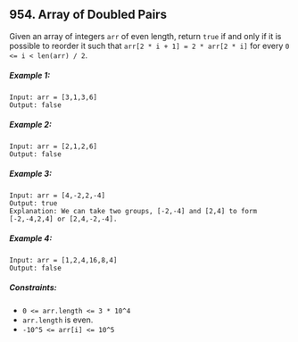 ## 954. Array of Doubled Pairs

Given an array of integers ```arr``` of even length, return ```true``` if and only if it is possible to reorder it such that ```arr[2 * i + 1] = 2 * arr[2 * i]``` for every ```0 <= i < len(arr) / 2```.

##### Example 1:
```
Input: arr = [3,1,3,6]
Output: false
```
##### Example 2:
```
Input: arr = [2,1,2,6]
Output: false
```
##### Example 3:
```
Input: arr = [4,-2,2,-4]
Output: true
Explanation: We can take two groups, [-2,-4] and [2,4] to form [-2,-4,2,4] or [2,4,-2,-4].
```
##### Example 4:
```
Input: arr = [1,2,4,16,8,4]
Output: false
```

##### Constraints:

* ```0 <= arr.length <= 3 * 10^4```
* ```arr.length``` is even.
* ```-10^5 <= arr[i] <= 10^5```